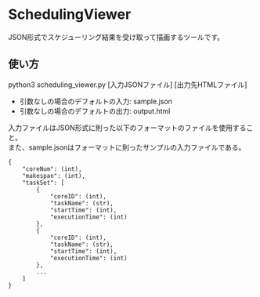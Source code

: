 # SchedulingViewer
JSON形式でスケジューリング結果を受け取って描画するツールです。

## 使い方
python3 scheduling_viewer.py [入力JSONファイル] [出力先HTMLファイル]
- 引数なしの場合のデフォルトの入力: sample.json
- 引数なしの場合のデフォルトの出力: output.html

入力ファイルはJSON形式に則った以下のフォーマットのファイルを使用すること。<br>
また、sample.jsonはフォーマットに則ったサンプルの入力ファイルである。
```
{
    "coreNum": (int),
    "makespan": (int),
    "taskSet": [
        {
            "coreID": (int),
            "taskName": (str),
            "startTime": (int),
            "executionTime": (int)
        },
        {
            "coreID": (int),
            "taskName": (str),
            "startTime": (int),
            "executionTime": (int)
        },
        ...
    ]
}
```
